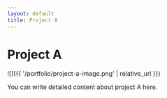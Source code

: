 ```yaml
---
layout: default
title: Project A
---
```


# Project A
![]({{ '/portfolio/project-a-image.png' | relative_url }})

You can write detailed content about project A here.